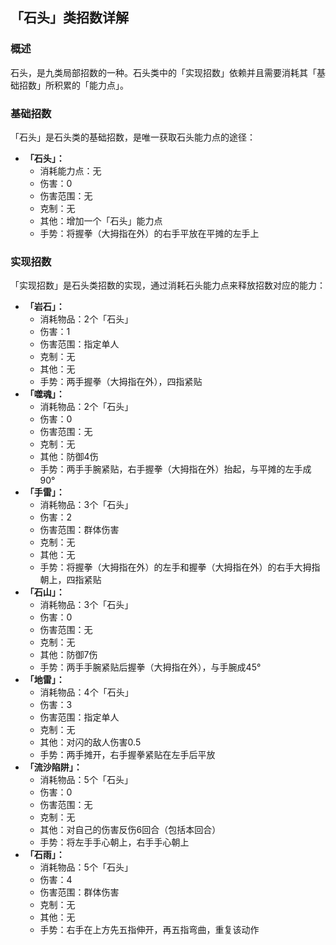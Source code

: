 ## 「石头」类招数详解
### 概述
石头，是九类局部招数的一种。石头类中的「实现招数」依赖并且需要消耗其「基础招数」所积累的「能力点」。

### 基础招数
「石头」是石头类的基础招数，是唯一获取石头能力点的途径：
- **「石头」：**
    - 消耗能力点：无
    - 伤害：0
    - 伤害范围：无
    - 克制：无
    - 其他：增加一个「石头」能力点
    - 手势：将握拳（大拇指在外）的右手平放在平摊的左手上

### 实现招数
「实现招数」是石头类招数的实现，通过消耗石头能力点来释放招数对应的能力：
- **「岩石」：**
    - 消耗物品：2个「石头」
    - 伤害：1
    - 伤害范围：指定单人
    - 克制：无
    - 其他：无
    - 手势：两手握拳（大拇指在外），四指紧贴
- **「噬魂」：**
    - 消耗物品：2个「石头」
    - 伤害：0
    - 伤害范围：无
    - 克制：无
    - 其他：防御4伤
    - 手势：两手手腕紧贴，右手握拳（大拇指在外）抬起，与平摊的左手成90°
- **「手雷」：**
    - 消耗物品：3个「石头」
    - 伤害：2
    - 伤害范围：群体伤害
    - 克制：无
    - 其他：无
    - 手势：将握拳（大拇指在外）的左手和握拳（大拇指在外）的右手大拇指朝上，四指紧贴
- **「石山」：**
    - 消耗物品：3个「石头」
    - 伤害：0
    - 伤害范围：无
    - 克制：无
    - 其他：防御7伤
    - 手势：两手手腕紧贴后握拳（大拇指在外），与手腕成45°
- **「地雷」：**
    - 消耗物品：4个「石头」
    - 伤害：3
    - 伤害范围：指定单人
    - 克制：无
    - 其他：对闪的敌人伤害0.5
    - 手势：两手摊开，右手握拳紧贴在左手后平放
- **「流沙陷阱」：**
    - 消耗物品：5个「石头」
    - 伤害：0
    - 伤害范围：无
    - 克制：无
    - 其他：对自己的伤害反伤6回合（包括本回合）
    - 手势：将左手手心朝上，右手手心朝上
- **「石雨」：**
    - 消耗物品：5个「石头」
    - 伤害：4
    - 伤害范围：群体伤害
    - 克制：无
    - 其他：无
    - 手势：右手在上方先五指伸开，再五指弯曲，重复该动作